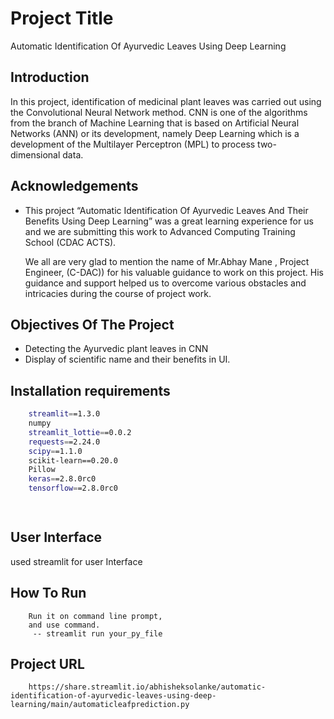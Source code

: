 
# Project Title

Automatic Identification Of Ayurvedic Leaves Using Deep Learning   


##  Introduction
In  this  project,  identification  of  medicinal  plant  leaves  was  carried  out  using  the  Convolutional  Neural Network method. CNN is  one of the algorithms from the branch of Machine Learning that is based  on  Artificial  Neural  Networks  (ANN)  or  its  development,  namely  Deep  Learning  which  is  a  development  of  the  Multilayer Perceptron  (MPL)  to process  two-dimensional  data.
## Acknowledgements

 - This project “Automatic Identification Of Ayurvedic Leaves And Their Benefits Using Deep Learning” was a great learning experience for us and we are submitting this work to Advanced Computing Training School (CDAC ACTS). 

    We all are very glad to mention the name of Mr.Abhay Mane , Project Engineer, (C-DAC)) for his valuable guidance to work on this project. His guidance and support helped us to overcome various obstacles and intricacies during the course of project work.
## Objectives Of  The Project
- Detecting the Ayurvedic plant leaves  in CNN 
- Display of scientific name and their benefits in UI. 
## Installation requirements



```bash
    streamlit==1.3.0
    numpy
    streamlit_lottie==0.0.2
    requests==2.24.0
    scipy==1.1.0
    scikit-learn==0.20.0
    Pillow
    keras==2.8.0rc0
    tensorflow==2.8.0rc0

       
```
    
##  User  Interface 
used streamlit for user Interface 
## How To Run
        Run it on command line prompt,
        and use command.
         -- streamlit run your_py_file
## Project URL 
        https://share.streamlit.io/abhisheksolanke/automatic-identification-of-ayurvedic-leaves-using-deep-learning/main/automaticleafprediction.py
